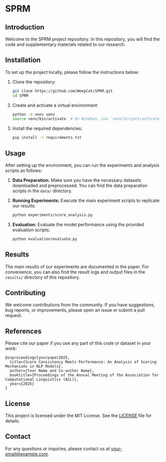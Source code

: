 # SPRM

## Introduction

Welcome to the SPRM project repository. In this repository, you will find the code and supplementary materials related to our research.

## Installation
To set up the project locally, please follow the instructions below:

1. Clone the repository:
    ```sh
    git clone https://github.com/WeepCat/SPRM.git
    cd SPRM
    ```

2. Create and activate a virtual environment:
    ```sh
    python -m venv venv
    source venv/bin/activate  # On Windows, use `venv\Scripts\activate`
    ```

3. Install the required dependencies:
    ```sh
    pip install -r requirements.txt
    ```

## Usage

After setting up the environment, you can run the experiments and analysis scripts as follows:

1. **Data Preparation:**
    Make sure you have the necessary datasets downloaded and preprocessed. You can find the data preparation scripts in the `data/` directory.

2. **Running Experiments:**
    Execute the main experiment scripts to replicate our results:
    ```sh
    python experiments/score_analysis.py
    ```

3. **Evaluation:**
    Evaluate the model performance using the provided evaluation scripts:
    ```sh
    python evaluation/evaluate.py
    ```

## Results

The main results of our experiments are documented in the paper. For convenience, you can also find the result logs and output files in the `results/` directory of this repository.

## Contributing

We welcome contributions from the community. If you have suggestions, bug reports, or improvements, please open an issue or submit a pull request.

## References

Please cite our paper if you use any part of this code or dataset in your work:

```
@inproceedings{yourpaper2025,
  title={Score Consistency Meets Performance: An Analysis of Scoring Mechanisms in NLP Models},
  author={Your Name and Co-author Name},
  booktitle={Proceedings of the Annual Meeting of the Association for Computational Linguistics (ACL)},
  year={2025}
}
```

## License

This project is licensed under the MIT License. See the [LICENSE](LICENSE) file for details.

## Contact

For any questions or inquiries, please contact us at [your-email@example.com](mailto:your-email@example.com).
